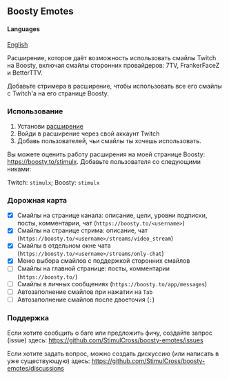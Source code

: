 ## Boosty Emotes

#### Languages
[English](README-en.md)

Расширение, которое даёт возможность использовать смайлы Twitch на Boosty, включая смайлы сторонних провайдеров: 7TV, FrankerFaceZ и BetterTTV.

Добавьте стримера в расширение, чтобы использовать все его смайлы с Twitch'а на его странице Boosty.

### Использование
1. Установи [расширение](https://chromewebstore.google.com/detail/boosty-emotes/pejlmncncgbgabfhakeogmhmjinpbign)
2. Войди в расширение через свой аккаунт Twitch
3. Добавь пользователей, чьи смайлы ты хочешь использовать.


Вы можете оценить работу расширения на моей странице Boosty: https://boosty.to/stimulx. Добавьте пользователя со следующими никами:

Twitch: `stimulx`; Boosty: `stimulx`



### Дорожная карта

- [x] Смайлы на странице канала: описание, цели, уровни подписки, посты, комментарии, чат (`https://boosty.to/<username>`)
- [x] Смайлы на странице стрима: описание, чат (`https://boosty.to/<username>/streams/video_stream`)
- [x] Смайлы в отдельном окне чата (`https://boosty.to/<username>/streams/only-chat`)
- [x] Меню выбора смайлов с поддержкой сторонних смайлов
- [ ] Смайлы на главной странице: посты, комментарии (`https://boosty.to/`)
- [ ] Смайлы в личных сообщениях (`https://boosty.to/app/messages`)
- [ ] Автозаполнение смайлов при нажатии на `Tab` 
- [ ] Автозаполнение смайлов после двоеточия (`:`)

### Поддержка

Если хотите сообщить о баге или предложить фичу, создайте запрос (issue) здесь: https://github.com/StimulCross/boosty-emotes/issues

Если хотите задать вопрос, можно создать дискуссию (или написать в уже существующую) здесь: https://github.com/StimulCross/boosty-emotes/discussions
